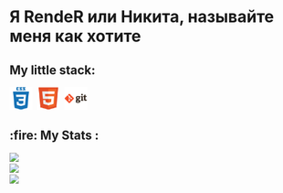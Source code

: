 <!-- BLOG-POST-LIST:START -->
<div>
	<h1>Я RendeR или Никита, называйте меня как хотите</h1>	
</div>
<div>
  <h2>Мy little stack:</h2>
  <img src="https://github.com/devicons/devicon/blob/master/icons/css3/css3-plain-wordmark.svg"  title="CSS3" alt="CSS" width="40" height="40"/>&nbsp;
  <img src="https://github.com/devicons/devicon/blob/master/icons/html5/html5-original.svg" title="HTML5" alt="HTML" width="40" height="40"/>&nbsp;
  <img src="https://github.com/devicons/devicon/blob/master/icons/git/git-original-wordmark.svg" title="Git" **alt="Git" width="40" height="40"/>
</div>
<h2>:fire: My Stats :</h2>
<div>
  <img src="http://github-readme-streak-stats.herokuapp.com?user=render66&theme=radical"/><br>
	<img src="https://github-readme-stats.vercel.app/api?username=RendeR66&show_icons=true&theme=radical"/><br>
	<img src="https://github-readme-stats.vercel.app/api/top-langs/?username=RendeR66&theme=radical" width="50%" />
</div>
<!-- BLOG-POST-LIST:END -->
